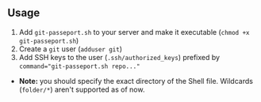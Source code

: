 ## Usage
1. Add `git-passeport.sh` to your server and make it executable (`chmod +x git-passeport.sh`)
2. Create a `git` user (`adduser git`)
3. Add SSH keys to the user (`.ssh/authorized_keys`) prefixed by `command="git-passeport.sh repo..."`
  - **Note:** you should specify the exact directory of the Shell file. Wildcards (`folder/*`) aren't supported as of now.
